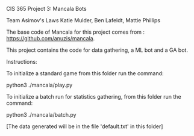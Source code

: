 CIS 365 Project 3: Mancala Bots

Team Asimov's Laws
Katie Mulder, Ben Lafeldt, Mattie Phillips

The base code of Mancala for this project comes from : https://github.com/anuzis/mancala.

This project contains the code for data gathering, a ML bot and a GA bot.


Instructions:

To initialize a standard game from this folder run the command:
   
python3 ./mancala/play.py
 
To initialize a batch run for statistics gathering, from this folder run the command:

python3 ./mancala/batch.py

[The data generated will be in the file 'default.txt' in this folder]
